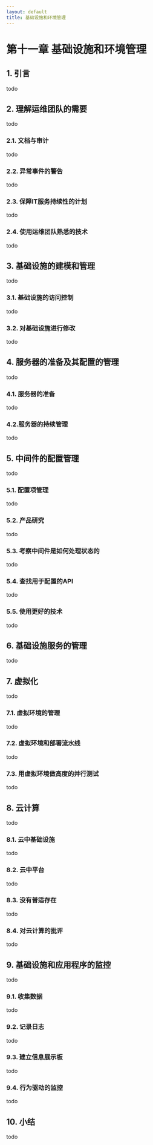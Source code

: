 ```yaml
---
layout: default
title: 基础设施和环境管理
---
```


# 第十一章 基础设施和环境管理

## 1. 引言

todo

## 2. 理解运维团队的需要

todo

### 2.1. 文档与审计

todo

### 2.2. 异常事件的警告

todo

### 2.3. 保障IT服务持续性的计划

todo

### 2.4. 使用运维团队熟悉的技术

todo

## 3. 基础设施的建模和管理

todo

### 3.1. 基础设施的访问控制

todo

### 3.2. 对基础设施进行修改

todo

## 4. 服务器的准备及其配置的管理

todo

### 4.1. 服务器的准备

todo

### 4.2.服务器的持续管理

todo

## 5. 中间件的配置管理

todo

### 5.1. 配置项管理

todo

### 5.2. 产品研究

todo

### 5.3. 考察中间件是如何处理状态的

todo

### 5.4. 查找用于配置的API

todo

### 5.5. 使用更好的技术

todo

## 6. 基础设施服务的管理

todo

## 7. 虚拟化

todo

### 7.1. 虚拟环境的管理

todo

### 7.2. 虚拟环境和部署流水线

todo

### 7.3. 用虚拟环境做高度的并行测试

todo

## 8. 云计算

todo

### 8.1. 云中基础设施

todo

### 8.2. 云中平台

todo

### 8.3. 没有普适存在

todo

### 8.4. 对云计算的批评

todo

## 9. 基础设施和应用程序的监控

todo

### 9.1. 收集数据

todo

### 9.2. 记录日志

todo

### 9.3. 建立信息展示板

todo

### 9.4. 行为驱动的监控

todo

## 10. 小结

todo
